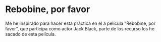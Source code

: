 # Rebobine, por favor

Me he inspirado para hacer esta práctica en el a película “Rebobine, por favor”, que participa como actor Jack Black, parte de los recurso los he sacado de esta película.